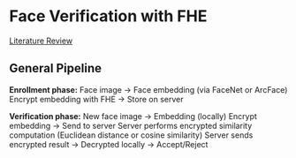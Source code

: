 # Face Verification with FHE

[Literature Review](https://docs.google.com/spreadsheets/d/1mCAT-ed-GVVxZa37B59JbQOE4M8YQZJGOw7yOSyBrYA/edit?gid=0#gid=0)

## General Pipeline

**Enrollment phase:**
Face image → Face embedding (via FaceNet or ArcFace)
Encrypt embedding with FHE → Store on server

**Verification phase:**
New face image → Embedding (locally)
Encrypt embedding → Send to server
Server performs encrypted similarity computation (Euclidean distance or cosine similarity)
Server sends encrypted result → Decrypted locally → Accept/Reject
